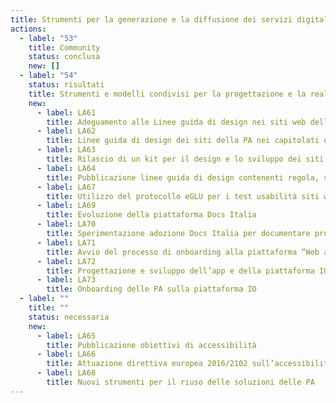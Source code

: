 ```yaml
---
title: Strumenti per la generazione e la diffusione dei servizi digitali
actions:
  - label: "53"
    title: Community
    status: conclusa
    new: []
  - label: "54"
    status: risultati
    title: Strumenti e modelli condivisi per la progettazione e la realizzazione di servizi
    new:
      - label: LA61
        title: Adeguamento alle Linee guida di design nei siti web delle PA
      - label: LA62
        title: Linee guida di design dei siti della PA nei capitolati di gara
      - label: LA63
        title: Rilascio di un kit per il design e lo sviluppo dei siti dei comuni e delle scuole
      - label: LA64
        title: Pubblicazione linee guida di design contenenti regola, standard e guide tecniche, secondo l’art. 71 del CAD
      - label: LA67
        title: Utilizzo del protocollo eGLU per i test usabilità siti web delle PA centrali
      - label: LA69
        title: Evoluzione della piattaforma Docs Italia
      - label: LA70
        title: Sperimentazione adozione Docs Italia per documentare progetti pubblici legati all’agenda digitale
      - label: LA71
        title: Avvio del processo di onboarding alla piattaforma “Web analytics Italia”
      - label: LA72
        title: Progettazione e sviluppo dell’app e della piattaforma IO
      - label: LA73
        title: Onboarding delle PA sulla piattaforma IO
  - label: ""
    title: ""
    status: necessaria
    new:
      - label: LA65
        title: Pubblicazione obiettivi di accessibilità
      - label: LA66
        title: Attuazione direttiva europea 2016/2102 sull’accessibilità dei siti web
      - label: LA68
        title: Nuovi strumenti per il riuso delle soluzioni delle PA
---
```

